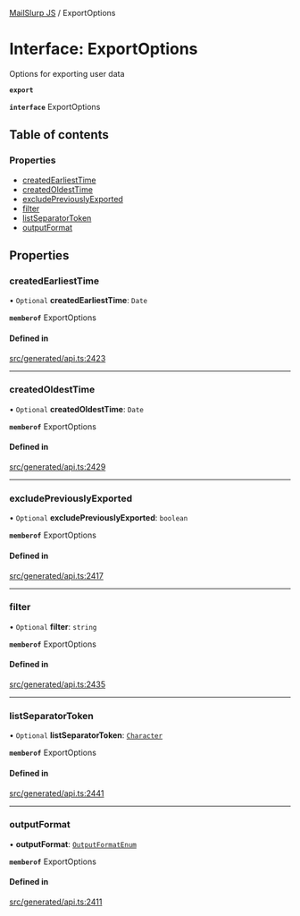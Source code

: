 [MailSlurp JS](../README.md) / ExportOptions

# Interface: ExportOptions

Options for exporting user data

**`export`**

**`interface`** ExportOptions

## Table of contents

### Properties

- [createdEarliestTime](ExportOptions.md#createdearliesttime)
- [createdOldestTime](ExportOptions.md#createdoldesttime)
- [excludePreviouslyExported](ExportOptions.md#excludepreviouslyexported)
- [filter](ExportOptions.md#filter)
- [listSeparatorToken](ExportOptions.md#listseparatortoken)
- [outputFormat](ExportOptions.md#outputformat)

## Properties

### createdEarliestTime

• `Optional` **createdEarliestTime**: `Date`

**`memberof`** ExportOptions

#### Defined in

[src/generated/api.ts:2423](https://github.com/mailslurp/mailslurp-client/blob/20b4039/src/generated/api.ts#L2423)

___

### createdOldestTime

• `Optional` **createdOldestTime**: `Date`

**`memberof`** ExportOptions

#### Defined in

[src/generated/api.ts:2429](https://github.com/mailslurp/mailslurp-client/blob/20b4039/src/generated/api.ts#L2429)

___

### excludePreviouslyExported

• `Optional` **excludePreviouslyExported**: `boolean`

**`memberof`** ExportOptions

#### Defined in

[src/generated/api.ts:2417](https://github.com/mailslurp/mailslurp-client/blob/20b4039/src/generated/api.ts#L2417)

___

### filter

• `Optional` **filter**: `string`

**`memberof`** ExportOptions

#### Defined in

[src/generated/api.ts:2435](https://github.com/mailslurp/mailslurp-client/blob/20b4039/src/generated/api.ts#L2435)

___

### listSeparatorToken

• `Optional` **listSeparatorToken**: [`Character`](Character.md)

**`memberof`** ExportOptions

#### Defined in

[src/generated/api.ts:2441](https://github.com/mailslurp/mailslurp-client/blob/20b4039/src/generated/api.ts#L2441)

___

### outputFormat

• **outputFormat**: [`OutputFormatEnum`](../enums/ExportOptions.OutputFormatEnum.md)

**`memberof`** ExportOptions

#### Defined in

[src/generated/api.ts:2411](https://github.com/mailslurp/mailslurp-client/blob/20b4039/src/generated/api.ts#L2411)
